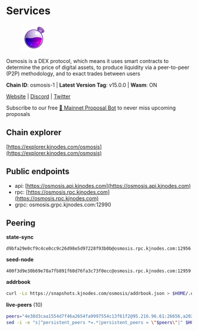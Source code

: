 # Services

<figure><img src="https://raw.githubusercontent.com/kj89/cosmos-images/main/logos/osmosis.png" alt=""><figcaption></figcaption></figure>

Osmosis is a DEX protocol, which means it uses smart contracts  to determine the price of digital assets, to produce liquidity  via a peer-to-peer (P2P) methodology, and to exact trades between users

**Chain ID**: osmosis-1 | **Latest Version Tag**: v15.0.0 | **Wasm**: ON

[Website](https://osmosis.zone) | [Discord](https://discord.gg/osmosis) | [Twitter](https://twitter.com/osmosiszone)



Subscribe to our free [🤖 Mainnet Proposal Bot](https://t.me/kjnodes_proposal_bot) to never miss upcoming proposals


## Chain explorer
[https://explorer.kjnodes.com/osmosis](https://explorer.kjnodes.com/osmosis)

## Public endpoints

* api: [https://osmosis.api.kjnodes.com](https://osmosis.api.kjnodes.com)
* rpc: [https://osmosis.rpc.kjnodes.com](https://osmosis.rpc.kjnodes.com)
* grpc: osmosis.grpc.kjnodes.com:12990

## Peering

**state-sync**

```text
d9bfa29e0cf9c4ce0cc9c26d98e5d97228f93b0b@osmosis.rpc.kjnodes.com:12956
```

**seed-node**

```text
400f3d9e30b69e78a7fb891f60d76fa3c73f0ecc@osmosis.rpc.kjnodes.com:12959
```

**addrbook**
```bash
curl -Ls https://snapshots.kjnodes.com/osmosis/addrbook.json > $HOME/.osmosisd/config/addrbook.json
```

**live-peers** (10)
```bash
peers="4e38d3caa1554d7f46a2654fa9997554c13f61f2@95.216.96.61:26656,a2024229e2eed1650ba3a3ea9db67fa318dc232e@142.132.199.3:26656,4d310dc74ecf838b4af1dc3cfcc88cdfdabb0eaa@139.177.202.235:26656,2048e1bc1f020fa210fb475e7a0ec0948919609f@185.217.125.64:26656,0419c998d6aac0afdb05808ad9a935670248e209@65.108.204.56:26656,77bb5fb9b6964d6e861e91c1d55cf82b67d838b5@35.212.77.47:26656,9b1bfb99d9eb04af32510ed8e3eb83c59448662f@95.214.52.220:26656,a8a72dce31fdd36db889b1203d9af5fb7155e4d3@65.108.122.246:26686,6e9b0cf3ea78a9a540c75a4cfeb0c6a54b73fee4@65.108.127.166:26656,d9bfa29e0cf9c4ce0cc9c26d98e5d97228f93b0b@65.109.88.38:12956"
sed -i -e "s|^persistent_peers *=.*|persistent_peers = \"$peers\"|" $HOME/.osmosisd/config/config.toml
```
